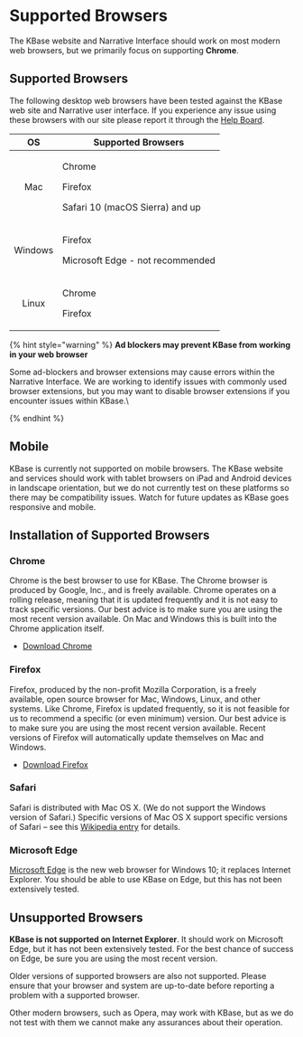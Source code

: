 # Supported Browsers

The KBase website and Narrative Interface should work on most modern web browsers, but we primarily focus on supporting **Chrome**.

## Supported Browsers

The following desktop web browsers have been tested against the KBase web site and Narrative user interface. If you experience any issue using these browsers with our site please report it through the [Help Board](https://kbase-jira.atlassian.net).&#x20;

|    OS   | Supported Browsers                                                |
| :-----: | ----------------------------------------------------------------- |
|   Mac   | <p>Chrome</p><p>Firefox</p><p>Safari 10 (macOS Sierra) and up</p> |
| Windows | <p>Firefox</p><p>Microsoft Edge - not recommended</p>             |
|  Linux  | <p>Chrome</p><p>Firefox</p>                                       |

{% hint style="warning" %}
**Ad blockers may prevent KBase from working in your web browser**

Some ad-blockers and browser extensions may cause errors within the Narrative Interface. We are working to identify issues with commonly used browser extensions, but you may want to disable browser extensions if you encounter issues within KBase.\

{% endhint %}

## Mobile

KBase is currently not supported on mobile browsers. The KBase website and services should work with tablet browsers on iPad and Android devices in landscape orientation, but we do not currently test on these platforms so there may be compatibility issues. Watch for future updates as KBase goes responsive and mobile.

## Installation of Supported Browsers

### Chrome

Chrome is the best browser to use for KBase. The Chrome browser is produced by Google, Inc., and is freely available. Chrome operates on a rolling release, meaning that it is updated frequently and it is not easy to track specific versions. Our best advice is to make sure you are using the most recent version available. On Mac and Windows this is built into the Chrome application itself.

* [Download Chrome](http://www.google.com/chrome)

### Firefox

Firefox, produced by the non-profit Mozilla Corporation, is a freely available, open source browser for Mac, Windows, Linux, and other systems. Like Chrome, Firefox is updated frequently, so it is not feasible for us to recommend a specific (or even minimum) version. Our best advice is to make sure you are using the most recent version available. Recent versions of Firefox will automatically update themselves on Mac and Windows.

* [Download Firefox](https://www.mozilla.org/en-US/firefox/new)

### Safari

Safari is distributed with Mac OS X. (We do not support the Windows version of Safari.) Specific versions of Mac OS X support specific versions of Safari – see this [Wikipedia entry](http://en.wikipedia.org/wiki/Safari\_version\_history) for details.

### Microsoft Edge

[Microsoft Edge](https://www.microsoft.com/en-us/windows/microsoft-edge) is the new web browser for Windows 10; it replaces Internet Explorer. You should be able to use KBase on Edge, but this has not been extensively tested.

## Unsupported Browsers

**KBase is not supported on Internet Explorer**. It should work on Microsoft Edge, but it has not been extensively tested. For the best chance of success on Edge, be sure you are using the most recent version.

Older versions of supported browsers are also not supported. Please ensure that your browser and system are up-to-date before reporting a problem with a supported browser.

Other modern browsers, such as Opera, may work with KBase, but as we do not test with them we cannot make any assurances about their operation.

